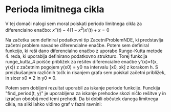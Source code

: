 # Perioda limitnega cikla

V tej domači nalogi sem moral poiskati periodo limitnega cikla za diferencialno enačbo: $x''(t) - 4(1-x^2)x'(t) + x = 0$

Na začetku sem definiral podatkovni tip ZacetniProblemNDE, ki predstavlja začetni problem navadne diferencialne enačbe. Potem sem definiral funkcijo, ki reši dano diferencialno enačbo z uporabo Runge-Kutta metode 4. reda, ki uporablja definirano podatkovno strukturo. Torej funkcija runge_kutta_4 poišče približek za rešitev diferencialne enačbe y'(x)=f(x, y(x)) z začetnim pogojem y(x0) = y0 na intervalu [x0, xk] z korakom h. S preizkušanjem različnih točk in risanjem grafa sem poiskal začetni približek, in sicer x0 = 2 in y0 = 0.

Potem sem dobljeni rezultat uporabil za iskanje periode funkcije. Funckija "find_period(t, y)" je uporabljena za iskanje prehodov skozi ničlo rešitve y in izračun obdobij med temi prehodi. Da bi dobili občutek danega limitnega cikla, na sliki lahko vidimo graf v fazni ravnini:

